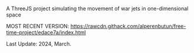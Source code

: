 A ThreeJS project simulating the movement of war jets in one-dimensional space

MOST RECENT VERSION: https://rawcdn.githack.com/alperenbutun/free-time-project/edace7a/index.html

Last Update: 2024, March.

